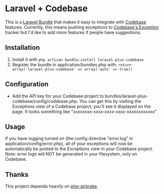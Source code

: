 # Laravel + Codebase

This is a [Laravel Bundle](http://bundles.laravel.com/) that makes it easy to integrate with [Codebase](http://www.codebasehq.com/) features.  Currently, this means pushing exceptions to [Codebase's Exception](http://blog.atechmedia.com/2012/08/exception-tracking-in-codebase/) tracker but I'd like to add more features if people have suggestions.

## Installation

1. Install it with `php artisan bundle:install laravel-plus-codebase`
2. Register the bundle in application/bundles.php with: `return array('laravel-plus-codebase' => array('auto' => true))`

## Configuration

* Add the API key for your Codebase project to bundles/laravel-plus-codebase/config/codebase.php.  You can get this by visiting the Exceptions view of a Codebase project, you'll see it displayed on the page.  It looks something like "xxxxxxxx-xxxx-xxxx-xxxx-xxxxxxxxxxxx"

## Usage

If you have logging turned on (the config directive "error.log" in application/config/error.php), all of your exceptions will now be automatically be posted to the Exceptions view in your Codebase project.  Note: error logs will NOT be generated in your filesystem, only on Codebase.

## Thanks

This project depends heavily on [php-airbrake](https://github.com/nodrew/php-airbrake).